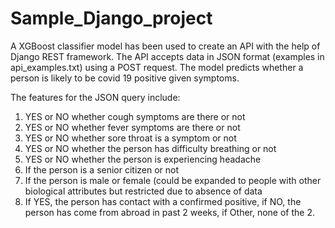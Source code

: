 # Sample_Django_project

A XGBoost classifier model has been used to create an API with the help of Django REST framework. The API accepts data in JSON format (examples in api_examples.txt) using a POST request.
The model predicts whether a person is likely to be covid 19 positive given symptoms. 

The features for the JSON query include:
1. YES or NO whether cough symptoms are there or not
2. YES or NO whether fever symptoms are there or not
3. YES or NO whether sore throat is a symptom or not 
4. YES or NO whether the person has difficulty breathing or not
5. YES or NO whether the person is experiencing headache
6. If the person is a senior citizen or not
7. If the person is male or female (could be expanded to people with other biological attributes but restricted due to absence of data
8. If YES, the person has contact with a confirmed positive, if NO, the person has come from abroad in past 2 weeks, if Other, none of the 2.
